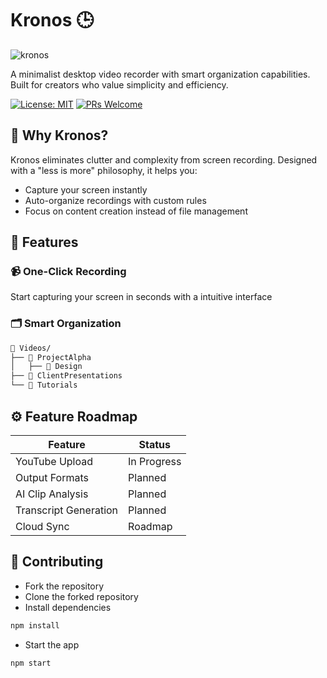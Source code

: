 # Kronos 🕒

![kronos](https://github.com/user-attachments/assets/b9881fb0-d063-4213-b812-a378e731369c)

A minimalist desktop video recorder with smart organization capabilities. Built for creators who value simplicity and efficiency.

[![License: MIT](https://img.shields.io/badge/License-MIT-blue.svg)](LICENSE)
[![PRs Welcome](https://img.shields.io/badge/PRs-welcome-brightgreen.svg)](CONTRIBUTING.md)

## 🌟 Why Kronos?

Kronos eliminates clutter and complexity from screen recording. Designed with a "less is more" philosophy, it helps you:
- Capture your screen instantly
- Auto-organize recordings with custom rules
- Focus on content creation instead of file management

## 🚀 Features

### 📹  One-Click Recording
Start capturing your screen in seconds with a intuitive interface

### 🗂 Smart Organization
```bash
📂 Videos/
├── 📁 ProjectAlpha
│   ├── 📁 Design
├── 📁 ClientPresentations
└── 📁 Tutorials
```

## ⚙️ Feature Roadmap

| Feature               | Status       |
|-----------------------|--------------|
| YouTube Upload        | In Progress  |
| Output Formats        | Planned      |
| AI Clip Analysis      | Planned      |
| Transcript Generation | Planned      |
| Cloud Sync            | Roadmap      |



## 🤝 Contributing

- Fork the repository
- Clone the forked repository
- Install dependencies
```bash
npm install
```
- Start the app
```bash
npm start
```
